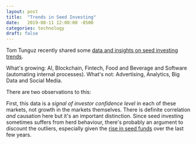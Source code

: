 ```yaml
---
layout: post
title:  "Trends in Seed Investing"
date:   2019-08-11 12:00:00 -0500
categories: technology
draft: false
---
```


Tom Tunguz recently shared some [data and insights on seed investing trends](https://tomtunguz.com/which-categories-of-seed-startups-are-thriving-which-aren-t/). 

What's growing: AI, Blockchain, Fintech, Food and Beverage and Software (automating internal processes). 
What's not: Advertising, Analytics, Big Data and Social Media.

There are two observations to this:

First, this data is a _signal of investor confidence level_ in each of these markets, not growth in the markets themselves. There is definite correlation _and_ causation here but it's an important distinction. Since seed investing sometimes suffers from herd behaviour, there's probably an argument to discount the outliers, especially given the [rise in seed funds](https://techcrunch.com/2019/03/16/decade-in-review-trends-in-seed-and-early-stage-funding/) over the last few years.